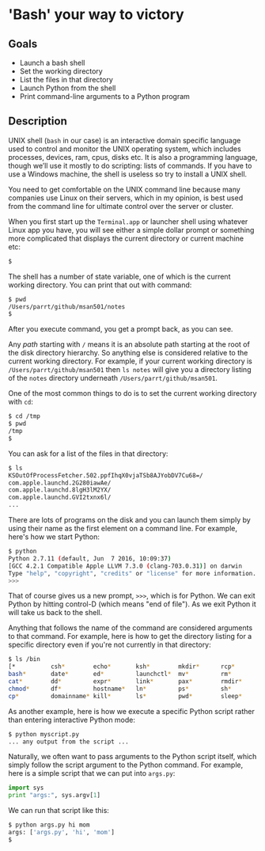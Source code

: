 # 'Bash' your way to victory

## Goals

* Launch a bash shell
* Set the working directory
* List the files in that directory
* Launch Python from the shell
* Print command-line arguments to a Python program

## Description

UNIX shell (`bash` in our case) is an interactive domain specific language used to control and monitor the UNIX operating system, which includes processes, devices, ram, cpus, disks etc. It is also a programming language, though we’ll use it mostly to do scripting: lists of commands. If you have to use a Windows machine, the shell is useless so try to install a UNIX shell.

You need to get comfortable on the UNIX command line because many companies use Linux on their servers, which in my opinion, is best used from the command line for ultimate control over the server or cluster.

When you first start up the `Terminal.app` or launcher shell using whatever Linux app you have, you will see either a simple dollar prompt or something more complicated that displays the current directory or current machine etc:

```bash
$ 
```

The shell has a number of state variable, one of which is the current working directory. You can print that out with command:

```bash
$ pwd
/Users/parrt/github/msan501/notes
$ 
```

After you execute command, you get a prompt back, as you can see.

Any *path* starting with `/` means it is an absolute path starting at the root of the disk directory hierarchy. So anything else is considered relative to the current working directory. For example, if your current working directory is `/Users/parrt/github/msan501` then `ls notes` will give you a directory listing of the `notes` directory underneath `/Users/parrt/github/msan501`.

One of the most common things to do is to set the current working directory with `cd`:

```bash
$ cd /tmp
$ pwd
/tmp
$ 
```

You can ask for a list of the files in that directory:

```bash
$ ls
KSOutOfProcessFetcher.502.ppfIhqX0vjaTSb8AJYobDV7Cu68=/
com.apple.launchd.2G280iawAe/
com.apple.launchd.8lgH3lM2YX/
com.apple.launchd.GVI2txnx6l/
...
```

There are lots of programs on the disk and you can launch them simply by using their name as the first element on a command line. For example, here's how we start Python:

```bash
$ python
Python 2.7.11 (default, Jun  7 2016, 10:09:37) 
[GCC 4.2.1 Compatible Apple LLVM 7.3.0 (clang-703.0.31)] on darwin
Type "help", "copyright", "credits" or "license" for more information.
>>> 
```

That of course gives us a new prompt, `>>>`, which is for Python. We can exit Python by hitting control-D (which means "end of file"). As we exit Python it will take us back to the shell.

Anything that follows the name of the command are considered arguments to that command. For example, here is how to get the directory listing for a specific directory even if you're not currently in that directory:

```bash
$ ls /bin
[*          csh*        echo*       ksh*        mkdir*      rcp*        stty*       wait4path*
bash*       date*       ed*         launchctl*  mv*         rm*         sync*       zsh*
cat*        dd*         expr*       link*       pax*        rmdir*      tcsh*
chmod*      df*         hostname*   ln*         ps*         sh*         test*
cp*         domainname* kill*       ls*         pwd*        sleep*      unlink*
```

As another example, here is how we execute a specific Python script rather than entering interactive Python mode:

```bash
$ python myscript.py
... any output from the script ...
```

Naturally, we often want to pass arguments to the Python script itself, which simply follow the script argument to the Python command. For example, here is a simple script that we can put into `args.py`:

```python
import sysprint "args:", sys.argv[1]
```

We can run that script like this:
 
```bash
$ python args.py hi mom
args: ['args.py', 'hi', 'mom']
$ 
```